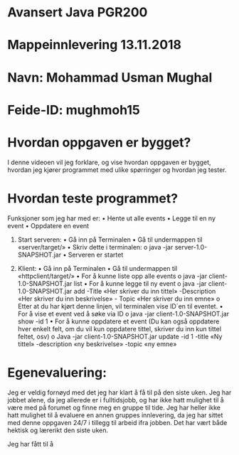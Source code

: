 # Avansert Java PGR200
# Mappeinnlevering 13.11.2018

# Navn: Mohammad Usman Mughal
# Feide-ID: mughmoh15

# Hvordan oppgaven er bygget?
I denne videoen vil jeg forklare, og vise hvordan oppgaven er bygget, hvordan jeg kjører programmet med ulike spørringer og hvordan jeg tester.

# Hvordan teste programmet?
Funksjoner som jeg har med er:
•	Hente ut alle events
•	Legge til en ny event
•	Oppdatere en event

1.	Start serveren:
  •	Gå inn på Terminalen
  •	Gå til undermappen til «server/target/»
  •	Skriv dette i terminalen:
    o	java -jar server-1.0-SNAPSHOT.jar
  •	Serveren er startet

2.	Klient:
  •	Gå inn på Terminalen
  •	Gå til undermappen til «httpclient/target/»
  •	For å kunne liste opp alle events
    o	java -jar client-1.0-SNAPSHOT.jar list
  •	For å kunne legge til ny event
    o	java -jar client-1.0-SNAPSHOT.jar add -Title «Her skriver du inn tittel» -Description «Her skriver du inn beskrivelse» -  Topic «Her skriver du inn emne»
    o	Etter at du har kjørt denne linjen, vil terminalen vise ID´en til eventet.
  •	For å vise et event ved å søke via ID
    o	java -jar client-1.0-SNAPSHOT.jar show -id 1
  •	For å kunne oppdatere et event (Du kan også oppdatere hver enkelt felt, om du vil kun oppdatere tittel, skriver du inn kun tittel feltet, osv)
    o	Java -jar client-1.0-SNAPSHOT.jar update -id 1 -title «Ny tittel» -description «ny beskrivelse» -topic «ny emne»

# Egenevaluering:
Jeg er veldig fornøyd med det jeg har klart å få til på den siste uken. Jeg har jobbet alene, da jeg allerede er i fulltidsjobb, og har ikke hatt mulighet til å være med på forumet og finne meg en gruppe til tide. Jeg har heller ikke hatt mulighet til å evaluere en annen gruppes innlevering, da jeg har sittet med denne oppgaven 24/7 i tillegg til arbeid ifra jobben. Det har vært både hektisk og lærerikt den siste uken. 

Jeg har fått til å 
